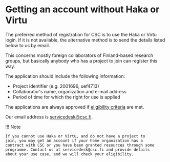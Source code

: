 # Getting an account without Haka or Virtu

The preferred method of registration for CSC is to use the Haka or
Virtu login. If it is not available, the alternative method is to send
the details listed below to us by email.

This concerns mostly foreign collaborators of Finland-based research
groups, but basically anybody who has a project to join can register
this way.

The application should include the following information:

* Project identifier (e.g. 2001696, uef4713)
* Collaborator's name, organization and e-mail address
* Period of time for which the right for use is applied

The applications are always approved if [eligibility
criteria](https://research.csc.fi/free-of-charge-use-cases) are met.

Our email address is servicedesk@csc.fi.

!!! Note

    If you cannot use Haka or Virtu, and do not have a project to
    join, you may get an account if your home organization has a
    contract with CSC or you have been granted resources through some
    programme. Contact us at servicedesk@csc.fi and provide details
    about your use case, and we will check your eligibility.
